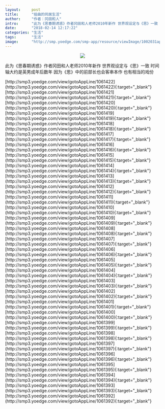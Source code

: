 ```yaml
---
layout:     post
title:      "扭曲的同居生活"
author:     "作者：冈田和人"
intro:      "此为《思春期诱惑》作者冈田和人老师2010年新作 世界观设定与《思》一致 时间轴大约是英男成年后数年 因为《思》中的前部长也会客串本作 也有相当的戏份"
date:       "2018-02-14 12:17:22"
categories: "生活"
tags:       "生活"
image:      "http://smp.yoedge.com/smp-app/resource/viewImage/1002031appline.png"
---
```

<div style="text-align: center">
<p><img src="http://smp.yoedge.com/smp-app/resource/viewImage/1002031appline.png"/></p>
</div>
<p class="post-meta">
<span>此为《思春期诱惑》作者冈田和人老师2010年新作 世界观设定与《思》一致 时间轴大约是英男成年后数年 因为《思》中的前部长也会客串本作 也有相当的戏份</span>
</p>
[http://smp3.yoedge.com/view/gotoAppLine/1061422](http://smp3.yoedge.com/view/gotoAppLine/1061422){:target="_blank"}
[http://smp3.yoedge.com/view/gotoAppLine/1061421](http://smp3.yoedge.com/view/gotoAppLine/1061421){:target="_blank"}
[http://smp3.yoedge.com/view/gotoAppLine/1061420](http://smp3.yoedge.com/view/gotoAppLine/1061420){:target="_blank"}
[http://smp3.yoedge.com/view/gotoAppLine/1061419](http://smp3.yoedge.com/view/gotoAppLine/1061419){:target="_blank"}
[http://smp3.yoedge.com/view/gotoAppLine/1061418](http://smp3.yoedge.com/view/gotoAppLine/1061418){:target="_blank"}
[http://smp3.yoedge.com/view/gotoAppLine/1061417](http://smp3.yoedge.com/view/gotoAppLine/1061417){:target="_blank"}
[http://smp3.yoedge.com/view/gotoAppLine/1061416](http://smp3.yoedge.com/view/gotoAppLine/1061416){:target="_blank"}
[http://smp3.yoedge.com/view/gotoAppLine/1061415](http://smp3.yoedge.com/view/gotoAppLine/1061415){:target="_blank"}
[http://smp3.yoedge.com/view/gotoAppLine/1061414](http://smp3.yoedge.com/view/gotoAppLine/1061414){:target="_blank"}
[http://smp3.yoedge.com/view/gotoAppLine/1061413](http://smp3.yoedge.com/view/gotoAppLine/1061413){:target="_blank"}
[http://smp3.yoedge.com/view/gotoAppLine/1061412](http://smp3.yoedge.com/view/gotoAppLine/1061412){:target="_blank"}
[http://smp3.yoedge.com/view/gotoAppLine/1061411](http://smp3.yoedge.com/view/gotoAppLine/1061411){:target="_blank"}
[http://smp3.yoedge.com/view/gotoAppLine/1061410](http://smp3.yoedge.com/view/gotoAppLine/1061410){:target="_blank"}
[http://smp3.yoedge.com/view/gotoAppLine/1061409](http://smp3.yoedge.com/view/gotoAppLine/1061409){:target="_blank"}
[http://smp3.yoedge.com/view/gotoAppLine/1061408](http://smp3.yoedge.com/view/gotoAppLine/1061408){:target="_blank"}
[http://smp3.yoedge.com/view/gotoAppLine/1061407](http://smp3.yoedge.com/view/gotoAppLine/1061407){:target="_blank"}
[http://smp3.yoedge.com/view/gotoAppLine/1061406](http://smp3.yoedge.com/view/gotoAppLine/1061406){:target="_blank"}
[http://smp3.yoedge.com/view/gotoAppLine/1061405](http://smp3.yoedge.com/view/gotoAppLine/1061405){:target="_blank"}
[http://smp3.yoedge.com/view/gotoAppLine/1061404](http://smp3.yoedge.com/view/gotoAppLine/1061404){:target="_blank"}
[http://smp3.yoedge.com/view/gotoAppLine/1061403](http://smp3.yoedge.com/view/gotoAppLine/1061403){:target="_blank"}
[http://smp3.yoedge.com/view/gotoAppLine/1061402](http://smp3.yoedge.com/view/gotoAppLine/1061402){:target="_blank"}
[http://smp3.yoedge.com/view/gotoAppLine/1061401](http://smp3.yoedge.com/view/gotoAppLine/1061401){:target="_blank"}
[http://smp3.yoedge.com/view/gotoAppLine/1061400](http://smp3.yoedge.com/view/gotoAppLine/1061400){:target="_blank"}
[http://smp3.yoedge.com/view/gotoAppLine/1061399](http://smp3.yoedge.com/view/gotoAppLine/1061399){:target="_blank"}
[http://smp3.yoedge.com/view/gotoAppLine/1061398](http://smp3.yoedge.com/view/gotoAppLine/1061398){:target="_blank"}
[http://smp3.yoedge.com/view/gotoAppLine/1061397](http://smp3.yoedge.com/view/gotoAppLine/1061397){:target="_blank"}
[http://smp3.yoedge.com/view/gotoAppLine/1061396](http://smp3.yoedge.com/view/gotoAppLine/1061396){:target="_blank"}
[http://smp3.yoedge.com/view/gotoAppLine/1061395](http://smp3.yoedge.com/view/gotoAppLine/1061395){:target="_blank"}
[http://smp3.yoedge.com/view/gotoAppLine/1061394](http://smp3.yoedge.com/view/gotoAppLine/1061394){:target="_blank"}
[http://smp3.yoedge.com/view/gotoAppLine/1061393](http://smp3.yoedge.com/view/gotoAppLine/1061393){:target="_blank"}
[http://smp3.yoedge.com/view/gotoAppLine/1061392](http://smp3.yoedge.com/view/gotoAppLine/1061392){:target="_blank"}


